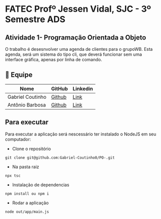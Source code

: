 # FATEC Profº Jessen Vidal, SJC - 3º Semestre ADS
## Atividade 1- Programação Orientada a Objeto
O trabalho é desesnvolver uma agenda de clientes para o grupoWB.
Esta agenda, será um sistema do tipo cli, que deverá funcionar sem uma interface gráfica, apenas por linha de comando.
## 👥 Equipe

| Nome            | GitHub                                                       | Linkedin |
|-----------------|--------------------------------------------------------------|----------|
| Gabriel Coutinho| <a href="https://github.com/Gabriel-Coutinho0" target="_blank">Github</a> | <a href="https://www.linkedin.com/in/gabriel-silva-b778a31aa" target="_blank">Link</a>|
| Antônio Barbosa | <a href="https://github.com/Antonio-Barbosa" target="_blank">Github</a> | <a href="https://www.linkedin.com/in/antonio-marcelo-9a5b68181" target="_blank">Link</a>|

## Para executar
Para executar a aplicação será nescessário ter instalado o NodeJS em seu computador:
- Clone o repositório
```
git clone git@github.com:Gabriel-Coutinho0/PO-.git

```
- Na pasta raiz
```
npx tsc
```
- Instalação de dependencias
```
npm install ou npm i
```
- Rodar a aplicação
```
node out/app/main.js
```
